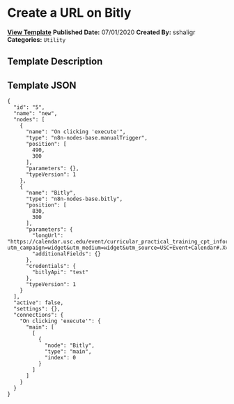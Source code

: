 # Create a URL on Bitly

**[View Template](https://n8n.io/workflows/442-/)**  **Published Date:** 07/01/2020  **Created By:** sshaligr  **Categories:** `Utility`  

## Template Description



## Template JSON

```
{
  "id": "5",
  "name": "new",
  "nodes": [
    {
      "name": "On clicking 'execute'",
      "type": "n8n-nodes-base.manualTrigger",
      "position": [
        490,
        300
      ],
      "parameters": {},
      "typeVersion": 1
    },
    {
      "name": "Bitly",
      "type": "n8n-nodes-base.bitly",
      "position": [
        830,
        300
      ],
      "parameters": {
        "longUrl": "https://calendar.usc.edu/event/curricular_practical_training_cpt_information_session_8120?utm_campaign=widget&utm_medium=widget&utm_source=USC+Event+Calendar#.Xv0UlpNKhQK",
        "additionalFields": {}
      },
      "credentials": {
        "bitlyApi": "test"
      },
      "typeVersion": 1
    }
  ],
  "active": false,
  "settings": {},
  "connections": {
    "On clicking 'execute'": {
      "main": [
        [
          {
            "node": "Bitly",
            "type": "main",
            "index": 0
          }
        ]
      ]
    }
  }
}
```
